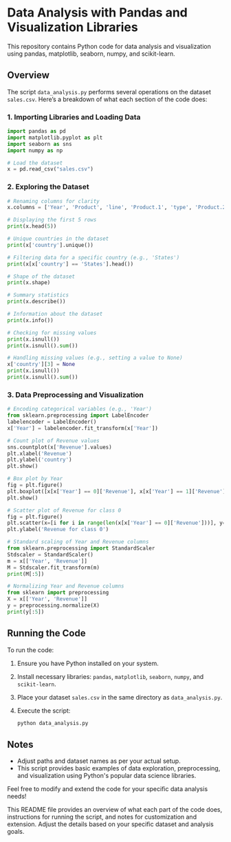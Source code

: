 
# Data Analysis with Pandas and Visualization Libraries

This repository contains Python code for data analysis and visualization using pandas, matplotlib, seaborn, numpy, and scikit-learn.

## Overview

The script `data_analysis.py` performs several operations on the dataset `sales.csv`. Here’s a breakdown of what each section of the code does:

### 1. Importing Libraries and Loading Data

```python
import pandas as pd
import matplotlib.pyplot as plt
import seaborn as sns
import numpy as np

# Load the dataset
x = pd.read_csv("sales.csv")
```

### 2. Exploring the Dataset

```python
# Renaming columns for clarity
x.columns = ['Year', 'Product', 'line', 'Product.1', 'type', 'Product.2', 'Order', 'method', 'type.1', 'Retailer', 'country', 'Revenue']

# Displaying the first 5 rows
print(x.head(5))

# Unique countries in the dataset
print(x['country'].unique())

# Filtering data for a specific country (e.g., 'States')
print(x[x['country'] == 'States'].head())

# Shape of the dataset
print(x.shape)

# Summary statistics
print(x.describe())

# Information about the dataset
print(x.info())

# Checking for missing values
print(x.isnull())
print(x.isnull().sum())

# Handling missing values (e.g., setting a value to None)
x['country'][3] = None
print(x.isnull())
print(x.isnull().sum())
```

### 3. Data Preprocessing and Visualization

```python
# Encoding categorical variables (e.g., 'Year')
from sklearn.preprocessing import LabelEncoder
labelencoder = LabelEncoder()
x['Year'] = labelencoder.fit_transform(x['Year'])

# Count plot of Revenue values
sns.countplot(x['Revenue'].values)
plt.xlabel('Revenue')
plt.ylabel('country')
plt.show()

# Box plot by Year
fig = plt.figure()
plt.boxplot([x[x['Year'] == 0]['Revenue'], x[x['Year'] == 1]['Revenue'], x[x['Year'] == 2]['Revenue']])
plt.show()

# Scatter plot of Revenue for class 0
fig = plt.figure()
plt.scatter(x=[i for i in range(len(x[x['Year'] == 0]['Revenue']))], y=x[x['Year'] == 0]['Revenue'])
plt.ylabel('Revenue for class 0')

# Standard scaling of Year and Revenue columns
from sklearn.preprocessing import StandardScaler
Stdscaler = StandardScaler()
m = x[['Year', 'Revenue']]
M = Stdscaler.fit_transform(m)
print(M[:5])

# Normalizing Year and Revenue columns
from sklearn import preprocessing
X = x[['Year', 'Revenue']]
y = preprocessing.normalize(X)
print(y[:5])
```

## Running the Code

To run the code:

1. Ensure you have Python installed on your system.
2. Install necessary libraries: `pandas`, `matplotlib`, `seaborn`, `numpy`, and `scikit-learn`.
3. Place your dataset `sales.csv` in the same directory as `data_analysis.py`.
4. Execute the script:

   ```bash
   python data_analysis.py
   ```

## Notes

- Adjust paths and dataset names as per your actual setup.
- This script provides basic examples of data exploration, preprocessing, and visualization using Python's popular data science libraries.

Feel free to modify and extend the code for your specific data analysis needs!


This README file provides an overview of what each part of the code does, instructions for running the script, and notes for customization and extension. Adjust the details based on your specific dataset and analysis goals.
